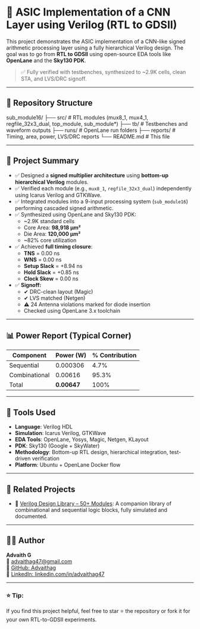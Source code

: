 # 🧠 ASIC Implementation of a CNN Layer using Verilog (RTL to GDSII)

This project demonstrates the ASIC implementation of a CNN-like signed arithmetic processing layer using a fully hierarchical Verilog design. The goal was to go from **RTL to GDSII** using open-source EDA tools like **OpenLane** and the **Sky130 PDK**.

> ✅ Fully verified with testbenches, synthesized to ~2.9K cells, clean STA, and LVS/DRC signoff.

---
## 📁 Repository Structure
sub_module16/
├── src/ # RTL modules (mux8_1, mux4_1, regfile_32x3_dual, top_module, sub_module*)
├── tb/ # Testbenches and waveform outputs
├── runs/ # OpenLane run folders
├── reports/ # Timing, area, power, LVS/DRC reports
└── README.md # This file

---

## 📌 Project Summary

- ✅ Designed a **signed multiplier architecture** using **bottom-up hierarchical Verilog** modules.
- ✅ Verified each module (e.g., `mux8_1`, `regfile_32x3_dual`) independently using Icarus Verilog and GTKWave.
- ✅ Integrated modules into a 9-input processing system (`sub_module16`) performing cascaded signed arithmetic.
- ✅ Synthesized using OpenLane and Sky130 PDK:
  - ~2.9K standard cells  
  - Core Area: **98,918 µm²**  
  - Die Area: **120,000 µm²**  
  - ~82% core utilization  
- ✅ Achieved **full timing closure**:
  - **TNS** = 0.00 ns  
  - **WNS** = 0.00 ns  
  - **Setup Slack** = +8.94 ns  
  - **Hold Slack** = +0.85 ns  
  - **Clock Skew** = 0.00 ns  
- ✅ **Signoff:**
  - ✔ DRC-clean layout (Magic)
  - ✔ LVS matched (Netgen)
  - ⚠ 24 Antenna violations marked for diode insertion
  - Checked using OpenLane 3.x toolchain

---

## 📊 Power Report (Typical Corner)

| Component     | Power (W) | % Contribution |
|---------------|-----------|----------------|
| Sequential    | 0.000306  | 4.7%           |
| Combinational | 0.00616   | 95.3%          |
| Total         | **0.00647** | 100%        |

---

## 🧪 Tools Used

- **Language**: Verilog HDL  
- **Simulation**: Icarus Verilog, GTKWave  
- **EDA Tools**: OpenLane, Yosys, Magic, Netgen, KLayout  
- **PDK**: Sky130 (Google + SkyWater)  
- **Methodology**: Bottom-up RTL design, hierarchical integration, test-driven verification  
- **Platform**: Ubuntu + OpenLane Docker flow  

---

## 📎 Related Projects

- 🔗 [Verilog Design Library – 50+ Modules](https://github.com/Advaithag/VERILOG-BASIC-DESIGNS): A companion library of combinational and sequential logic blocks, fully simulated and documented.

---

## 👨‍💻 Author

**Advaith G**  
📧 advaithag47@gmail.com  
🔗 [GitHub: Advaithag](https://github.com/Advaithag)  
🔗 [LinkedIn: linkedin.com/in/advaithag47](https://linkedin.com/in/advaithag47)

---

### ⭐ Tip:  
If you find this project helpful, feel free to star ⭐ the repository or fork it for your own RTL-to-GDSII experiments.

